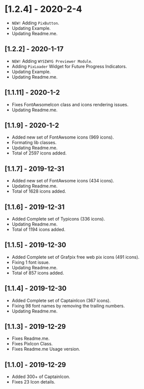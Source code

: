 # [1.2.4] - 2020-2-4

* `NEW!` Adding `PixButton`.
* Updating Example.
* Updating Readme.me.

## [1.2.2] - 2020-1-17

* `NEW!` Adding `WYSIWYG Previewer Module`.
* Adding `PixLoader` Widget for Future Progress Indicators.
* Updating Example.
* Updating Readme.me.

## [1.1.11] - 2020-1-2

* Fixes FontAwsomeIcon class and icons rendering issues.
* Updating Readme.me.

## [1.1.9] - 2020-1-2

* Added new set of FontAwsome icons (969 icons).
* Formating lib classes.
* Updating Readme.me.
* Total of 2597 icons added.

## [1.1.7] - 2019-12-31

* Added new set of FontAwsome icons (434 icons).
* Updating Readme.me.
* Total of 1628 icons added.

## [1.1.6] - 2019-12-31

* Added Complete set of Typicons (336 icons).
* Updating Readme.me.
* Total of 1194 icons added.

## [1.1.5] - 2019-12-30

* Added Complete set of Grafpix free web pix icons (491 icons).
* Fixing 1 font issue.
* Updating Readme.me.
* Total of 857 icons added.

## [1.1.4] - 2019-12-30

* Added Complete set of CaptainIcon (367 icons).
* Fixing 98 font names by removing the trailing numbers.
* Updating Readme.me.

## [1.1.3] - 2019-12-29

* Fixes Readme.me.
* Fixes PixIcon Class.
* Fixes Readme.me Usage version.

## [1.1.0] - 2019-12-29

* Added 300+ of CaptainIcon.
* Fixes 23 Icon details.
